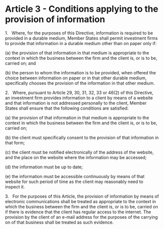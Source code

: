 # Article 3 - Conditions applying to the provision of information


1.   Where, for the purposes of this Directive, information is required to be provided in a durable medium, Member States shall permit investment firms to provide that information in a durable medium other than on paper only if:

(a) the provision of that information in that medium is appropriate to the context in which the business between the firm and the client is, or is to be, carried on; and

(b) the person to whom the information is to be provided, when offered the choice between information on paper or in that other durable medium, specifically chooses the provision of the information in that other medium.

2.   Where, pursuant to Article 29, 30, 31, 32, 33 or 46(2) of this Directive, an investment firm provides information to a client by means of a website and that information is not addressed personally to the client, Member States shall ensure that the following conditions are satisfied:

(a) the provision of that information in that medium is appropriate to the context in which the business between the firm and the client is, or is to be, carried on;

(b) the client must specifically consent to the provision of that information in that form;

(c) the client must be notified electronically of the address of the website, and the place on the website where the information may be accessed;

(d) the information must be up to date;

(e) the information must be accessible continuously by means of that website for such period of time as the client may reasonably need to inspect it.

3.   For the purposes of this Article, the provision of information by means of electronic communications shall be treated as appropriate to the context in which the business between the firm and the client is, or is to be, carried on if there is evidence that the client has regular access to the internet. The provision by the client of an e-mail address for the purposes of the carrying on of that business shall be treated as such evidence.

